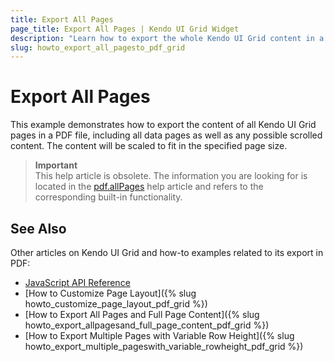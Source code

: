 ```yaml
---
title: Export All Pages
page_title: Export All Pages | Kendo UI Grid Widget
description: "Learn how to export the whole Kendo UI Grid content in a PDF file."
slug: howto_export_all_pagesto_pdf_grid
---
```


# Export All Pages

This example demonstrates how to export the content of all Kendo UI Grid pages in a PDF file, including all data pages as well as any possible scrolled content. The content will be scaled to fit in the specified page size.

> **Important**  
> This help article is obsolete. The information you are looking for is located in the [pdf.allPages](/api/javascript/ui/grid#configuration-pdf.allPages) help article and refers to the corresponding built-in functionality.

## See Also

Other articles on Kendo UI Grid and how-to examples related to its export in PDF:

* [JavaScript API Reference](/api/javascript/ui/grid)
* [How to Customize Page Layout]({% slug howto_customize_page_layout_pdf_grid %})
* [How to Export All Pages and Full Page Content]({% slug howto_export_allpagesand_full_page_content_pdf_grid %})
* [How to Export Multiple Pages with Variable Row Height]({% slug howto_export_multiple_pageswith_variable_rowheight_pdf_grid %})